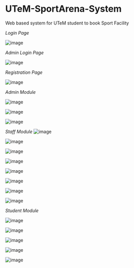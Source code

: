 # UTeM-SportArena-System
Web based system for UTeM student to book Sport Facility

*Login Page*

![image](https://user-images.githubusercontent.com/80865545/184349685-91cb990c-212e-4c43-b0d8-d7aa3707f4b6.png)



*Admin Login Page*

![image](https://user-images.githubusercontent.com/80865545/184347610-9d2803e6-3456-4040-8c69-1da0371fc406.png)


*Registration Page*

![image](https://user-images.githubusercontent.com/80865545/184347681-b73bca20-7a5f-4c5e-8ac8-61205da319ca.png)


*Admin Module*

![image](https://user-images.githubusercontent.com/80865545/184347937-9af08883-a54d-4990-8ec2-b6f733f3869b.png)

![image](https://user-images.githubusercontent.com/80865545/184347966-4662f44c-75e8-45a8-be2b-28cfa7a2452e.png)

![image](https://user-images.githubusercontent.com/80865545/184347981-229602c7-573a-45f8-a8bc-0c84b9f4c172.png)


*Staff Module*
![image](https://user-images.githubusercontent.com/80865545/186131303-e42837b4-ca07-4331-8387-b09c942486c3.png)

![image](https://user-images.githubusercontent.com/80865545/186135667-341cef4c-950f-4796-8b25-670a4bd5e932.png)

![image](https://user-images.githubusercontent.com/80865545/186135825-d3308dca-3605-4bda-a9df-fe5791111a17.png)

![image](https://user-images.githubusercontent.com/80865545/186135334-f24be7d7-43c2-4663-801f-c6177f2dbe8b.png)

![image](https://user-images.githubusercontent.com/80865545/186136146-0848dc99-dd00-40e8-b84d-dbb62d42f706.png)

![image](https://user-images.githubusercontent.com/80865545/186136247-e9c1ce10-ba33-45d4-8ed1-699a8bf374ae.png)

![image](https://user-images.githubusercontent.com/80865545/186136342-e9e5e311-fef8-49be-bf76-ffbbb577e74e.png)

![image](https://user-images.githubusercontent.com/80865545/186136664-f96c1ca5-c792-4d84-979f-5db2c19d6f8b.png)


*Student Module*

![image](https://user-images.githubusercontent.com/80865545/184348212-ef5d5abc-a126-442f-8a6e-10b6f00c76c9.png)

![image](https://user-images.githubusercontent.com/80865545/186137828-0e0b8cf6-4640-48b0-84e9-c73d80264eec.png)

![image](https://user-images.githubusercontent.com/80865545/186137412-6ba19932-a3c9-4c58-938f-73a7a18830d2.png)

![image](https://user-images.githubusercontent.com/80865545/186137068-ea93a9ad-101c-468e-a4b9-13469cde73f2.png)

![image](https://user-images.githubusercontent.com/80865545/186131738-9d6456ae-66ec-4b66-9456-6b8abd9e86f6.png)





